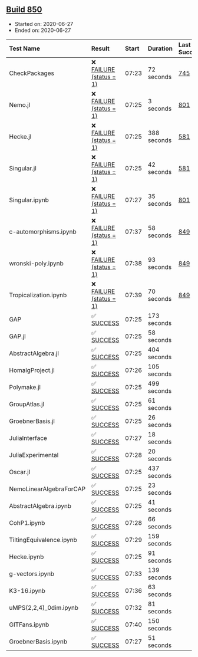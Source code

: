 ## [Build 850](https://oscarci.mathematik.uni-kl.de/job/oscar-julia-1.4/850/)

* Started on: 2020-06-27
* Ended on: 2020-06-27

| Test Name    | Result | Start | Duration | Last Success | First Failure |
|:-------------|:-------|:------|:---------|:-------------|:--------------|
| CheckPackages | ❌ [FAILURE (status = 1)](https://oscarci.mathematik.uni-kl.de/job/oscar-julia-1.4/850/artifact/logs/build-850/CheckPackages.log) | 07:23 | 72 seconds | [745](https://oscarci.mathematik.uni-kl.de/job/oscar-julia-1.4/745/) | [746](https://oscarci.mathematik.uni-kl.de/job/oscar-julia-1.4/746/) |
| Nemo.jl | ❌ [FAILURE (status = 1)](https://oscarci.mathematik.uni-kl.de/job/oscar-julia-1.4/850/artifact/logs/build-850/Nemo.jl.log) | 07:25 | 3 seconds | [801](https://oscarci.mathematik.uni-kl.de/job/oscar-julia-1.4/801/) | [802](https://oscarci.mathematik.uni-kl.de/job/oscar-julia-1.4/802/) |
| Hecke.jl | ❌ [FAILURE (status = 1)](https://oscarci.mathematik.uni-kl.de/job/oscar-julia-1.4/850/artifact/logs/build-850/Hecke.jl.log) | 07:25 | 388 seconds | [581](https://oscarci.mathematik.uni-kl.de/job/oscar-julia-1.4/581/) | [582](https://oscarci.mathematik.uni-kl.de/job/oscar-julia-1.4/582/) |
| Singular.jl | ❌ [FAILURE (status = 1)](https://oscarci.mathematik.uni-kl.de/job/oscar-julia-1.4/850/artifact/logs/build-850/Singular.jl.log) | 07:25 | 42 seconds | [581](https://oscarci.mathematik.uni-kl.de/job/oscar-julia-1.4/581/) | [582](https://oscarci.mathematik.uni-kl.de/job/oscar-julia-1.4/582/) |
| Singular.ipynb | ❌ [FAILURE (status = 1)](https://oscarci.mathematik.uni-kl.de/job/oscar-julia-1.4/850/artifact/logs/build-850/Singular.ipynb.log) | 07:27 | 35 seconds | [801](https://oscarci.mathematik.uni-kl.de/job/oscar-julia-1.4/801/) | [802](https://oscarci.mathematik.uni-kl.de/job/oscar-julia-1.4/802/) |
| c-automorphisms.ipynb | ❌ [FAILURE (status = 1)](https://oscarci.mathematik.uni-kl.de/job/oscar-julia-1.4/850/artifact/logs/build-850/c-automorphisms.ipynb.log) | 07:37 | 58 seconds | [849](https://oscarci.mathematik.uni-kl.de/job/oscar-julia-1.4/849/) | [850](https://oscarci.mathematik.uni-kl.de/job/oscar-julia-1.4/850/) |
| wronski-poly.ipynb | ❌ [FAILURE (status = 1)](https://oscarci.mathematik.uni-kl.de/job/oscar-julia-1.4/850/artifact/logs/build-850/wronski-poly.ipynb.log) | 07:38 | 93 seconds | [849](https://oscarci.mathematik.uni-kl.de/job/oscar-julia-1.4/849/) | [850](https://oscarci.mathematik.uni-kl.de/job/oscar-julia-1.4/850/) |
| Tropicalization.ipynb | ❌ [FAILURE (status = 1)](https://oscarci.mathematik.uni-kl.de/job/oscar-julia-1.4/850/artifact/logs/build-850/Tropicalization.ipynb.log) | 07:39 | 70 seconds | [849](https://oscarci.mathematik.uni-kl.de/job/oscar-julia-1.4/849/) | [850](https://oscarci.mathematik.uni-kl.de/job/oscar-julia-1.4/850/) |
| GAP | ✅ [SUCCESS](https://oscarci.mathematik.uni-kl.de/job/oscar-julia-1.4/850/artifact/logs/build-850/GAP.log) | 07:25 | 173 seconds |  |  |
| GAP.jl | ✅ [SUCCESS](https://oscarci.mathematik.uni-kl.de/job/oscar-julia-1.4/850/artifact/logs/build-850/GAP.jl.log) | 07:25 | 58 seconds |  |  |
| AbstractAlgebra.jl | ✅ [SUCCESS](https://oscarci.mathematik.uni-kl.de/job/oscar-julia-1.4/850/artifact/logs/build-850/AbstractAlgebra.jl.log) | 07:25 | 404 seconds |  |  |
| HomalgProject.jl | ✅ [SUCCESS](https://oscarci.mathematik.uni-kl.de/job/oscar-julia-1.4/850/artifact/logs/build-850/HomalgProject.jl.log) | 07:26 | 105 seconds |  |  |
| Polymake.jl | ✅ [SUCCESS](https://oscarci.mathematik.uni-kl.de/job/oscar-julia-1.4/850/artifact/logs/build-850/Polymake.jl.log) | 07:25 | 499 seconds |  |  |
| GroupAtlas.jl | ✅ [SUCCESS](https://oscarci.mathematik.uni-kl.de/job/oscar-julia-1.4/850/artifact/logs/build-850/GroupAtlas.jl.log) | 07:25 | 61 seconds |  |  |
| GroebnerBasis.jl | ✅ [SUCCESS](https://oscarci.mathematik.uni-kl.de/job/oscar-julia-1.4/850/artifact/logs/build-850/GroebnerBasis.jl.log) | 07:25 | 26 seconds |  |  |
| JuliaInterface | ✅ [SUCCESS](https://oscarci.mathematik.uni-kl.de/job/oscar-julia-1.4/850/artifact/logs/build-850/JuliaInterface.log) | 07:27 | 18 seconds |  |  |
| JuliaExperimental | ✅ [SUCCESS](https://oscarci.mathematik.uni-kl.de/job/oscar-julia-1.4/850/artifact/logs/build-850/JuliaExperimental.log) | 07:28 | 20 seconds |  |  |
| Oscar.jl | ✅ [SUCCESS](https://oscarci.mathematik.uni-kl.de/job/oscar-julia-1.4/850/artifact/logs/build-850/Oscar.jl.log) | 07:25 | 437 seconds |  |  |
| NemoLinearAlgebraForCAP | ✅ [SUCCESS](https://oscarci.mathematik.uni-kl.de/job/oscar-julia-1.4/850/artifact/logs/build-850/NemoLinearAlgebraForCAP.log) | 07:25 | 23 seconds |  |  |
| AbstractAlgebra.ipynb | ✅ [SUCCESS](https://oscarci.mathematik.uni-kl.de/job/oscar-julia-1.4/850/artifact/logs/build-850/AbstractAlgebra.ipynb.log) | 07:25 | 41 seconds |  |  |
| CohP1.ipynb | ✅ [SUCCESS](https://oscarci.mathematik.uni-kl.de/job/oscar-julia-1.4/850/artifact/logs/build-850/CohP1.ipynb.log) | 07:28 | 66 seconds |  |  |
| TiltingEquivalence.ipynb | ✅ [SUCCESS](https://oscarci.mathematik.uni-kl.de/job/oscar-julia-1.4/850/artifact/logs/build-850/TiltingEquivalence.ipynb.log) | 07:29 | 159 seconds |  |  |
| Hecke.ipynb | ✅ [SUCCESS](https://oscarci.mathematik.uni-kl.de/job/oscar-julia-1.4/850/artifact/logs/build-850/Hecke.ipynb.log) | 07:25 | 91 seconds |  |  |
| g-vectors.ipynb | ✅ [SUCCESS](https://oscarci.mathematik.uni-kl.de/job/oscar-julia-1.4/850/artifact/logs/build-850/g-vectors.ipynb.log) | 07:33 | 139 seconds |  |  |
| K3-16.ipynb | ✅ [SUCCESS](https://oscarci.mathematik.uni-kl.de/job/oscar-julia-1.4/850/artifact/logs/build-850/K3-16.ipynb.log) | 07:36 | 63 seconds |  |  |
| uMPS(2,2,4)_0dim.ipynb | ✅ [SUCCESS](https://oscarci.mathematik.uni-kl.de/job/oscar-julia-1.4/850/artifact/logs/build-850/uMPS-2-2-4-_0dim.ipynb.log) | 07:32 | 81 seconds |  |  |
| GITFans.ipynb | ✅ [SUCCESS](https://oscarci.mathematik.uni-kl.de/job/oscar-julia-1.4/850/artifact/logs/build-850/GITFans.ipynb.log) | 07:40 | 150 seconds |  |  |
| GroebnerBasis.ipynb | ✅ [SUCCESS](https://oscarci.mathematik.uni-kl.de/job/oscar-julia-1.4/850/artifact/logs/build-850/GroebnerBasis.ipynb.log) | 07:27 | 51 seconds |  |  |
